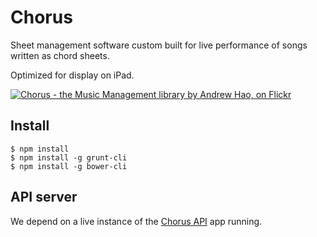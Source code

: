 Chorus
======

Sheet management software custom built for live performance of songs written as chord sheets.

Optimized for display on iPad.

[![Chorus - the Music Management library by Andrew Hao, on Flickr](https://farm6.staticflickr.com/5492/14178173657_1af08d7e30_n.jpg)](https://www.flickr.com/photos/andrewhao/14178173657/)

## Install

    $ npm install
    $ npm install -g grunt-cli
    $ npm install -g bower-cli
    
## API server

We depend on a live instance of the [Chorus API](https://github.com/andrewhao/chorus-api) app running.
